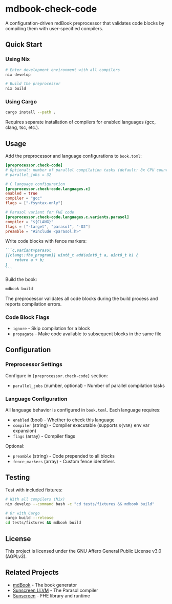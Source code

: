 # mdbook-check-code

A configuration-driven mdBook preprocessor that validates code blocks by compiling them with user-specified compilers.

## Quick Start

### Using Nix

```bash
# Enter development environment with all compilers
nix develop

# Build the preprocessor
nix build
```

### Using Cargo

```bash
cargo install --path .
```

Requires separate installation of compilers for enabled languages (gcc, clang, tsc, etc.).

## Usage

Add the preprocessor and language configurations to `book.toml`:

```toml
[preprocessor.check-code]
# Optional: number of parallel compilation tasks (default: 8x CPU count)
# parallel_jobs = 32

# C language configuration
[preprocessor.check-code.languages.c]
enabled = true
compiler = "gcc"
flags = ["-fsyntax-only"]

# Parasol variant for FHE code
[preprocessor.check-code.languages.c.variants.parasol]
compiler = "${CLANG}"
flags = ["-target", "parasol", "-O2"]
preamble = "#include <parasol.h>"
```

Write code blocks with fence markers:

````markdown
```c,variant=parasol
[[clang::fhe_program]] uint8_t add(uint8_t a, uint8_t b) {
    return a + b;
}
```
````

Build the book:

```bash
mdbook build
```

The preprocessor validates all code blocks during the build process and reports compilation errors.

### Code Block Flags

- `ignore` - Skip compilation for a block
- `propagate` - Make code available to subsequent blocks in the same file

## Configuration

### Preprocessor Settings

Configure in `[preprocessor.check-code]` section:

- `parallel_jobs` (number, optional) - Number of parallel compilation tasks

### Language Configuration

All language behavior is configured in `book.toml`. Each language requires:

- `enabled` (bool) - Whether to check this language
- `compiler` (string) - Compiler executable (supports `${VAR}` env var expansion)
- `flags` (array) - Compiler flags

Optional:

- `preamble` (string) - Code prepended to all blocks
- `fence_markers` (array) - Custom fence identifiers

## Testing

Test with included fixtures:

```bash
# With all compilers (Nix)
nix develop --command bash -c "cd tests/fixtures && mdbook build"

# Or with Cargo
cargo build --release
cd tests/fixtures && mdbook build
```

## License

This project is licensed under the GNU Affero General Public License v3.0 (AGPLv3).

## Related Projects

- [mdBook](https://github.com/rust-lang/mdBook) - The book generator
- [Sunscreen LLVM](https://github.com/Sunscreen-tech/sunscreen-llvm) - The Parasol compiler
- [Sunscreen](https://github.com/Sunscreen-tech/Sunscreen) - FHE library and runtime

